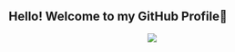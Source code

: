 ## Hello! Welcome to my GitHub Profile👋

<p align="center">
  <img src="![Image](https://github.com/user-attachments/assets/8c0912bc-655a-4686-aecf-a62333a98440)&text=Hey Everyone!🕹️&animation=fadeIn&type=waving&color=gradient&height=100"/>
</p>

<!--
**NCesari0/NCesari0** is a ✨ _special_ ✨ repository because its `README.md` (this file) appears on your GitHub profile.

Here are some ideas to get you started:

- 🔭 I’m currently working on ...
- 🌱 I’m currently learning ...
- 👯 I’m looking to collaborate on ...
- 🤔 I’m looking for help with ...
- 💬 Ask me about ...
- 📫 How to reach me: ...
- 😄 Pronouns: ...
- ⚡ Fun fact: ...
-->
